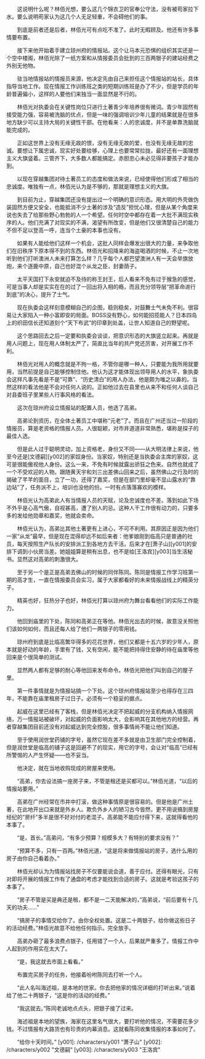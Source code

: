 　　这说明什么呢？林佰光想，要么这几个锦衣卫的官奉公守法，没有被苟家拉下水。要么说明苟家认为这几个人无足轻重，不会碍他们的事。

　　到底是前者还是后者，林佰光可有点吃不准了。此时无暇顾及。他还有许多事情要布置。

　　接下来他开始着手建立琼州府的情报站。这个让马本元恐惧的组织其实还是一个空中楼阁，林佰光除了一纸方案和从情报委员会批到的三百两银子的建站经费之外别无他物。

　　驻当地情报站的情报员来源，他决定先由自己来担任这个情报站的站长，具体指导当地工作。现在情报工作训练班之类的短期训练班是办了不少，但是学员的年龄普遍偏小，这样的人要他们来独当一面显然是不行的。

　　林佰光对执委会在关键性岗位只进行土著青少年培养很有微词。青少年固然有接受能力强，容易被洗脑的优点，但是一味的强调培训少年儿童的结果就是在很多地方缺少可以主持大局的关键性干部。在他看来：人的忠诚度，并不是单靠洗脑就能完成的。

　　正如这世界上没有无缘无故的恨，没有无缘无故的爱，也没有无缘无故的忠诚。要想让下属忠诚，现实好处要给够，心理上也要常常拉拢，最好还有一面理想主义大旗竖着。三管齐下，大多数人都能搞定。赤胆忠心未必见得非要孩子才能办到。

　　以现在穿越集团对待土著员工的态度和做法来说，已经使得他们形成了相当的忠诚度。唯独有一点，林佰光认为是不够的，那就是理想主义的大旗。

　　到目前为止，穿越集团还没有提出过一个明确的意识形态。用大明的外壳做伪装固然方便又安全，也能抵消不少土著的涉及“造反”担忧心理，但是从某个角度来说也失去了给那些野心勃勃的人一个希望。任何时空中都存在着一大批不满现实秩序的人。他们充满了对现实的不满，渴望有所改变，但是他们又很清楚自己的能力不但不足以登高一呼，连当个土豪的本事也没有。

　　如果有人能给他们这样一个机会，这批人同样会爆发出很大的力量，来争取他们在旧秩序下原本得不到的东西。林佰光和招降来的海盗喝酒的时候，不止一次地听到他们打听澳洲人未来打算怎么样？几乎每个人都巴望澳洲人有一天会举旗放炮，来个逐鹿中原，自己也好混个从龙之臣，封妻荫子。

　　太平天国打下永安就迫不及待的称王封王，后人看来不免有过于猴急的感觉，可是当事人却是实实在在的过了一回出将入相的瘾，而且充分领导层“把革命进行到底”的决心，提升了士气。

　　现在执委会这样刻意模糊自己的企图，稳则稳矣，对鼓舞士气未免不利。很容易让大家陷入一种小富即安的局面。BOSS没有野心，如何能招揽能人？日本四岛上的织田信长还知道刻个“天下布武”的印章到处盖，让世人知道自己的野望呢。

　　这个思路回去之后一定要和执委会谈谈，把意识形态的大旗竖立起来。再就是用人问题上，现在用人体制太严了，简直比当年的共产党还厉害，对开展工作不利。

　　林佰光对用人的概念就是不拘一格，不管你是哪一种人，只要能为我所用就要用，当然前提是自己能够控制住他。他认为这才能体现出领导用人的水平，象执委会这样凡事先看是不是“可靠”、“历史清白”的用人办法，他是颇为嗤之以鼻的。当然这样的看法他是不会对任何人说的。正如他过去在县里也从来不和任何人谈自己对县委班子里某些人行事风格的看法。

　　这次在琼州府设立情报站的配置人员，他选了高弟。

　　高弟论到资历，在全体土著员工中堪称“元老”了。而且在广州还当过一阶段的情报员，算是老资格的情报人员。人很聪颖，对市井道道非常熟悉，堪称是探子的最佳人选。

　　但是此人过于聪明灵动，加上资格老，身份又不同——从大明法律上来说，他至今还是[文德嗣][y002]的家奴身份。当家奴，特别还是当执委会主席的家奴，这可是很能傲视他人身份。这么一来，不免有时候就露出骄狂之色来。自然也就成了一个不受欢迎的人物。跟随黄天宇和刘三出差佛山回来之后，虽然佛山之行及时的揭破了芊芊的面目，立了一功，还得了嘉奖，但是在部门里却毫不显山露水的“靠边站”了，任务派不上，培训也没他的份。一时有点落落寡欢的模样。

　　林佰光认为高弟此人有当情报人员的天赋，论及忠诚度也不差。落到如此下场不外乎是心高气傲，自视甚高，遭了别人的忌。这种人干工作很有动力的，只要多多的发给他勋章和嘉奖，他就会卖命。

　　林佰光认为，高弟比其他土著更有上进心，不可不利用。其原因正是因为他们一家“从龙”最早，但是现在混得却远不如后来者：他爹娘刚到临高只是普通的社员，每天按照生产队长的安排派工到各地方去干活。后来才在[萧子山][y001]的安排下调到小伙房当差。她姐姐算是稍有出息，也不是给[王洛宾][y003]当生活秘书。显然这对高弟的刺激很大。

　　至于另一个是正是高弟去佛山的时候的同伴陈同。陈同是情报工作学习班第一期的高才生，一直在情报委员会实习，属于大家都看好的未来情报战线上的精英分子。

　　精英也好，狂热分子也好，林佰光打算以琼州府为舞台看看他们的实际工作能力。

　　他回到庙里的下处，陈同和高弟正在等他。林佰光出去的时候，故意没关照他们该如何如何，而且还每人给了他们一两银子的零用钱。

　　琼州府到底是比临高繁华得多的花花世界，他们又都是十五六岁的少年人，原本就是好动的年龄，手里有了钱，又有空闲，能不能把持得住安静的待在庙里等他回来是个很简单的测试。

　　显然两人都有足够的耐心等他回来发布命令。林佰光把他们叫到自己的屋子里。

　　第一件事情就是为情报站搞一个下处。这个琼州府情报站至少也得存在三四年，不能靠在庙里租房子过日子。必须有一个稳妥的据点。

　　起威在这里已经有了客栈，但是林佰光决定不把起威的分支机构纳入情报网络，万一情报站被破坏，对起威的负面影响太大，会影响其在其他地方的经营。再者穿越集团目前还没有对起威达到完全控股，很多事情尚不能让他们知道。

　　至于使用润世堂药铺的字号，虽然它现在差不多就是由卫生部门完全控制着，但是润世堂是临高的铺子这是回避不了的现实，用它的字号，会让对“临高”已经有所警惕的人产生怀疑——也不妥当。

　　他决定，就在当地收购现成的房屋来使用。

　　“高弟，你去设法搞一座房子来，不管是租还是买都可以。”林佰光道，“以后的情报站要用。”

　　高弟在广州经常在市井中打滚，做这种事情原是很容易的。但是他是广州土著，在此地开出口来就是外乡人。欺负外乡人的陋习古今皆然，更不用说搞到房屋经纪的“房纤”多半是很不好对付的老混子。高弟能不能应付得下来，这就得看他的本事了。

　　“是，首长。”高弟问，“有多少预算？规模多大？有特别的要求没有？”

　　“预算不多，只有一百两。”林佰光道，“这是将来做情报站的房子，选什么用的房子由你自己看着办。”

　　林佰光却认为为情报站找房子不仅要能说会道，善于应付。还得有眼光，只有对即将开展的情报工作有了通盘的考虑才能找到合适的房子。这就是考验这孩子的本事了。

　　“房子不管是买是典还是租，都不是一二天能解决的，”高弟说，“前后要有十几天的功夫……”

　　“搞房子的事情交给你了。由你全权处置。这是二十两银子，给你做这些日子的活动经费。”林佰光故意不给他任何指示。完全放手。

　　高弟办砸了最多浪费点银子，任用错了一个人，后果就严重多了。情报工作中人起到的作用实在太大了。

　　“是，我这就去市面上看看。”

　　布置完买房子的任务，他接着吩咐陈同去打听一个人。

　　“此人名叫海述祖，是本地的世家。你去把他家的情况详细的打听出来。”说着给了他二十两银子，“这是你的活动的经费。”

　　“我这就去。”陈同老诚地点点头，把银子接了过来。

　　海述祖是本地的望族，海家在这里名气很大，要打听他的情况，不需要花多少钱。不过情报有大路货也有珍贵的内幕消息。这就看陈同收集情报的本事如何了。

　　“给你十天时间。”
[y001]: /characters/y001 "萧子山"
[y002]: /characters/y002 "文德嗣"
[y003]: /characters/y003 "王洛宾"
